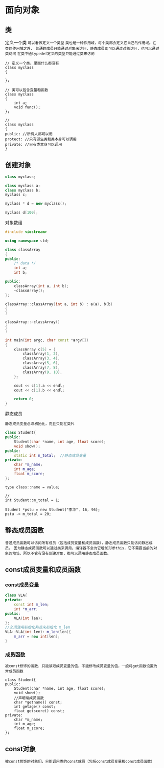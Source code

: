 # 面向对象
## 类
定义一个类
`可以看做定义一个类型`
`类也是一种作用域，每个类都会定义它自己的作用域。在类的作用域之外，`
`普通的成员只能通过对象来访问，静态成员即可以通过对象访问，也可以通过类访问`
`在类中通typedef定义的类型只能通过类来访问`
```
// 定义一个类，里面什么都没有
class myclass
{

};

// 类可以包含变量和函数
class myclass
{
    int a;
    void func();
};

//
class myclass
{
public: //所有人都可以用
protect: //只有派生类和类本身可以调用
private: //只有类本身可以调用
}
```

## 创建对象
```C++
class myclass;

class myclass a;
class myclass b;
myclass c;

myclass * d = new myclass();

myclass d[100];
```
对象数组
```C++
#include <iostream>

using namespace std;

class classArray
{
public:
    /* data */
    int a;
    int b;

public:
    classArray(int a, int b);
    ~classArray();
};

classArray::classArray(int a, int b) : a(a), b(b)
{
}

classArray::~classArray()
{
}

int main(int argc, char const *argv[])
{
    classArray c[5] = {
        classArray(1, 2),
        classArray(3, 4),
        classArray(5, 6),
        classArray(7, 8),
        classArray(9, 10),
    };

    cout << c[1].a << endl;
    cout << c[1].b << endl;

    return 0;
}

```

静态成员

`静态成员变量必须初始化，而且只能在类外`
```C++
class Student{
public:
    Student(char *name, int age, float score);
    void show();
public:
    static int m_total;  //静态成员变量
private:
    char *m_name;
    int m_age;
    float m_score;
};
```

```
type class::name = value;

//
int Student::m_total = 1;

Student *pstu = new Student("李华", 16, 96);
pstu -> m_total = 20;
```
## 静态成员函数

`普通成员函数可以访问所有成员（包括成员变量和成员函数），静态成员函数只能访问静态成员。`
`因为静态成员函数可以通过类来调用，编译器不会为它增加形参this，它不需要当前的对象的地址，所以不管有没有创建对象，都可以调用静态成员函数。`


## const成员变量和成员函数
### const成员变量
```C++
class VLA{
private:
    const int m_len;
    int *m_arr;
public:
    VLA(int len);
};
//必须使用初始化列表来初始化 m_len
VLA::VLA(int len): m_len(len){
    m_arr = new int[len];
}
```
### 成员函数
`被const修饰的函数，只能读取成员变量的值，不能修改成员变量的值，一般将get函数设置为常成员函数`
```
class Student{
public:
    Student(char *name, int age, float score);
    void show();
    //声明常成员函数
    char *getname() const;
    int getage() const;
    float getscore() const;
private:
    char *m_name;
    int m_age;
    float m_score;
};
```

## const对象
`被const修饰的对象们，只能调用类的const成员（包括const成员变量和const成员函数）`

